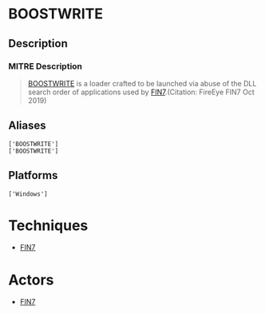 
# BOOSTWRITE

## Description

### MITRE Description

> [BOOSTWRITE](https://attack.mitre.org/software/S0415) is a loader crafted to be launched via abuse of the DLL search order of applications used by [FIN7](https://attack.mitre.org/groups/G0046).(Citation: FireEye FIN7 Oct 2019)

## Aliases

```
['BOOSTWRITE']
['BOOSTWRITE']
```

## Platforms

```
['Windows']
```

# Techniques


* [FIN7](../techniques/FIN7.md)


# Actors


* [FIN7](../actors/FIN7.md)

